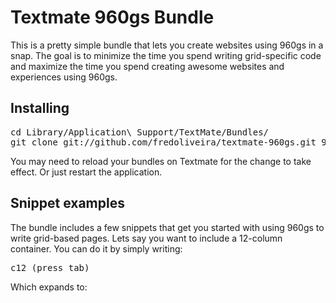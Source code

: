 Textmate 960gs Bundle
=====================

This is a pretty simple bundle that lets you create websites using 960gs in a snap. The goal is to minimize the time you spend writing grid-specific code and maximize the time you spend creating awesome websites and experiences using 960gs. 

Installing
----------

<pre>
cd Library/Application\ Support/TextMate/Bundles/
git clone git://github.com/fredoliveira/textmate-960gs.git 960gs.tmbundle
</pre>

You may need to reload your bundles on Textmate for the change to take effect. Or just restart the application.

Snippet examples
----------------

The bundle includes a few snippets that get you started with using 960gs to write grid-based pages. Lets say you want to include a 12-column container. You can do it by simply writing:

<pre>
c12 (press tab)
</pre>

Which expands to:

<pre>
<div class="container_12" id="name">
		
</div>
</pre>